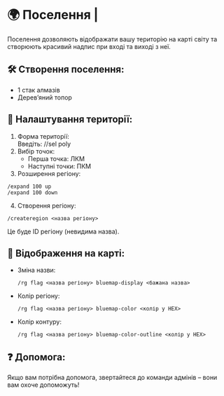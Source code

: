 # 🌍 Поселення |

Поселення дозволяють відображати вашу територію на карті світу та створюють красивий надпис при вході та виході з неї.

## 🛠 Створення поселення:

- 1 стак алмазів
- Деревʼяний топор

## 📏 Налаштування території:

1. Форма території:  
   Введіть: //sel poly
2. Вибір точок:
   - Перша точка: ЛКМ
   - Наступні точки: ПКМ
3. Розширення регіону:

```shell
/expand 100 up
/expand 100 down
```

4. Створення регіону:

```
/createregion <назва регіону>
```

Це буде ID регіону (невидима назва).

## 🎨 Відображення на карті:

- Зміна назви:

  ```
  /rg flag <назва регіону> bluemap-display <бажана назва>
  ```

- Колір регіону:

  ```
  /rg flag <назва регіону> bluemap-color <колір у HEX>
  ```

- Колір контуру:
  ```
  /rg flag <назва регіону> bluemap-color-outline <колір у HEX>
  ```

## ❓ Допомога:

Якщо вам потрібна допомога, звертайтеся до команди адмінів – вони вам охоче допоможуть!
